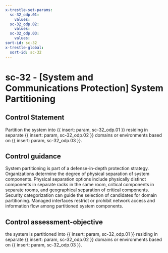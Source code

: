 ```yaml
---
x-trestle-set-params:
  sc-32_odp.01:
    values:
  sc-32_odp.02:
    values:
  sc-32_odp.03:
    values:
sort-id: sc-32
x-trestle-global:
  sort-id: sc-32
---
```


# sc-32 - \[System and Communications Protection\] System Partitioning

## Control Statement

Partition the system into {{ insert: param, sc-32_odp.01 }} residing in separate {{ insert: param, sc-32_odp.02 }} domains or environments based on {{ insert: param, sc-32_odp.03 }}.

## Control guidance

System partitioning is part of a defense-in-depth protection strategy. Organizations determine the degree of physical separation of system components. Physical separation options include physically distinct components in separate racks in the same room, critical components in separate rooms, and geographical separation of critical components. Security categorization can guide the selection of candidates for domain partitioning. Managed interfaces restrict or prohibit network access and information flow among partitioned system components.

## Control assessment-objective

the system is partitioned into {{ insert: param, sc-32_odp.01 }} residing in separate {{ insert: param, sc-32_odp.02 }} domains or environments based on {{ insert: param, sc-32_odp.03 }}.
